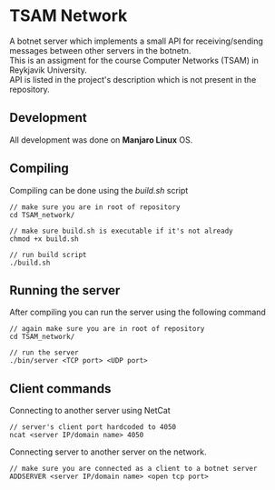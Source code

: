 # TSAM Network
A botnet server which implements a small API for receiving/sending messages between other servers in the botnetn.  
This is an assigment for the course Computer Networks (TSAM) in Reykjavik University.  
API is listed in the project's description which is not present in the repository.

## Development

All development was done on **Manjaro Linux** OS.

## Compiling

Compiling can be done using the *build.sh* script

```
// make sure you are in root of repository
cd TSAM_network/

// make sure build.sh is executable if it's not already
chmod +x build.sh

// run build script
./build.sh
```

## Running the server

After compiling you can run the server using the following command

```
// again make sure you are in root of repository
cd TSAM_network/

// run the server
./bin/server <TCP port> <UDP port>
```
## Client commands

Connecting to another server using NetCat
```
// server's client port hardcoded to 4050
ncat <server IP/domain name> 4050 
```


Connecting server to another server on the network.
```
// make sure you are connected as a client to a botnet server
ADDSERVER <server IP/domain name> <open tcp port>
```
